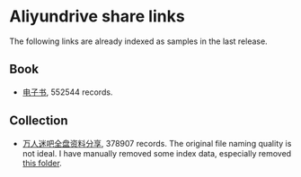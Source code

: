 # Aliyundrive share links

The following links are already indexed as samples in the last release.

## Book

- [电子书](https://www.aliyundrive.com/s/fJWHEjWR6hm), 552544 records.

## Collection

- [万人迷吧全盘资料分享](https://www.aliyundrive.com/s/Fu2bmBPxeG8), 378907 records. The original file naming quality is not ideal. I have manually removed some index data, especially removed [this folder](https://www.aliyundrive.com/s/Fu2bmBPxeG8/folder/635c990802d48c7d627f440283473f2ab15629a9).
